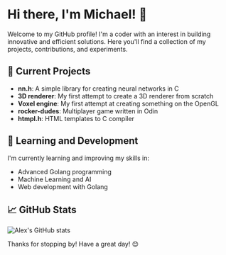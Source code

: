 # Hi there, I'm Michael! 👋

Welcome to my GitHub profile! I'm a coder with an interest in building innovative and efficient solutions. Here you'll find a collection of my projects, contributions, and experiments. 

## 🔭 Current Projects
- **nn.h**: A simple library for creating neural networks in C
- **3D renderer**: My first attempt to create a 3D renderer from scratch
- **Voxel engine**: My first attempt at creating something on the OpenGL
- **rocker-dudes**: Multiplayer game written in Odin
- **htmpl.h**: HTML templates to C compiler

## 🌱 Learning and Development

I'm currently learning and improving my skills in:
- Advanced Golang programming
- Machine Learning and AI
- Web development with Golang

## 📈 GitHub Stats

![Alex's GitHub stats](https://github-readme-stats.vercel.app/api?username=me7alix&show_icons=true&theme=radical)

Thanks for stopping by! Have a great day! 😊
